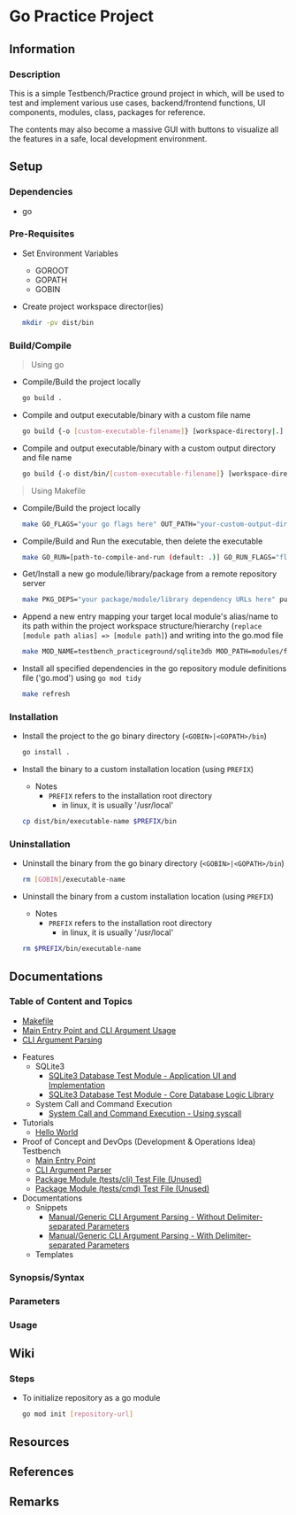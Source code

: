 # Go Practice Project

## Information
### Description

This is a simple Testbench/Practice ground project in which, will be used to test and implement various use cases, backend/frontend functions, UI components, modules, class, packages for reference.

The contents may also become a massive GUI with buttons to visualize all the features in a safe, local development environment.

## Setup

### Dependencies
+ go

### Pre-Requisites
- Set Environment Variables
    + GOROOT
    + GOPATH
    + GOBIN

- Create project workspace director(ies)
    ```bash
    mkdir -pv dist/bin
    ```

### Build/Compile

> Using go
- Compile/Build the project locally
    ```bash
    go build .
    ```

- Compile and output executable/binary with a custom file name
    ```bash
    go build {-o [custom-executable-filename]} [workspace-directory|.]
    ```

- Compile and output executable/binary with a custom output directory and file name
    ```bash
    go build {-o dist/bin/[custom-executable-filename]} [workspace-directory|.]
    ```

> Using Makefile
- Compile/Build the project locally
    ```bash
    make GO_FLAGS="your go flags here" OUT_PATH="your-custom-output-directory-filepath" build
    ```

- Compile/Build and Run the executable, then delete the executable
    ```bash
    make GO_RUN=[path-to-compile-and-run (default: .)] GO_RUN_FLAGS="flags-to-pass/parse-to-application-CLI-argument" run
    ```

- Get/Install a new go module/library/package from a remote repository server
    ```bash
    make PKG_DEPS="your package/module/library dependency URLs here" pull
    ```

- Append a new entry mapping your target local module's alias/name to its path within the project workspace structure/hierarchy (`replace [module path alias] => [module path]`) and writing into the go.mod file
    ```bash
    make MOD_NAME=testbench_practiceground/sqlite3db MOD_PATH=modules/features/sqlite3db append-module
    ```

- Install all specified dependencies in the go repository module definitions file ('go.mod') using `go mod tidy`
    ```bash
    make refresh
    ```

### Installation
- Install the project to the go binary directory (`<GOBIN>|<GOPATH>/bin`)
    ```bash
    go install .
    ```

- Install the binary to a custom installation location (using `PREFIX`)
    - Notes
        - `PREFIX` refers to the installation root directory
            - in linux, it is usually '/usr/local'
    ```bash
    cp dist/bin/executable-name $PREFIX/bin
    ```

### Uninstallation
- Uninstall the binary from the go binary directory (`<GOBIN>|<GOPATH>/bin`)
    ```bash
    rm [GOBIN]/executable-name
    ```

- Uninstall the binary from a custom installation location (using `PREFIX`)
    - Notes
        - `PREFIX` refers to the installation root directory
            - in linux, it is usually '/usr/local'
    ```bash
    rm $PREFIX/bin/executable-name
    ```

## Documentations

### Table of Content and Topics
+ [Makefile](Makefile)
+ [Main Entry Point and CLI Argument Usage](main.go)
+ [CLI Argument Parsing](src/cmd/cli.go)
- Features
    - SQLite3
        + [SQLite3 Database Test Module - Application UI and Implementation](src/modules/features/sqlite3db/app.go)
        + [SQLite3 Database Test Module - Core Database Logic Library](src/modules/features/sqlite3db/sqlite3db.go)
    - System Call and Command Execution
        + [System Call and Command Execution - Using syscall](src/modules/features/system_cmd_execution/syscall.go)
- Tutorials
    - [Hello World](src/modules/tutorials/hello/hello.go)
- Proof of Concept and DevOps (Development & Operations Idea) Testbench
    + [Main Entry Point](tests/main.go)
    + [CLI Argument Parser](tests/src/cli/parser.go)
    + [Package Module (tests/cli) Test File (Unused)](tests/src/cli/test.go)
    + [Package Module (tests/cmd) Test File (Unused)](tests/src/cmd/test.go)
- Documentations
    - Snippets
        + [Manual/Generic CLI Argument Parsing - Without Delimiter-separated Parameters](docs/snippets/cli-argument-parsing-manual.go)
        + [Manual/Generic CLI Argument Parsing - With Delimiter-separated Parameters](docs/snippets/cli-argument-parsing-delimiter-parameters.go)
    - Templates

### Synopsis/Syntax

### Parameters

### Usage

## Wiki

### Steps
- To initialize repository as a go module
    ```bash
    go mod init [repository-url]
    ```

## Resources

## References

## Remarks


